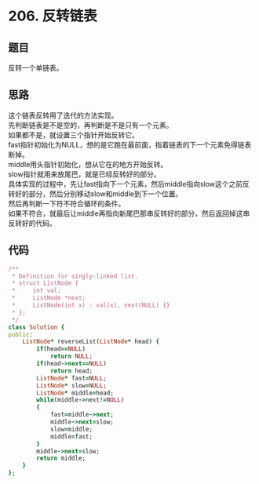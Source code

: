 # 206. 反转链表
## 题目
反转一个单链表。
## 思路
这个链表反转用了迭代的方法实现。     
先判断链表是不是空的，再判断是不是只有一个元素。      
如果都不是，就设置三个指针开始反转它。       
fast指针初始化为NULL，想的是它跑在最前面，指着链表的下一个元素免得链表断掉。      
middle用头指针初始化，想从它在的地方开始反转。      
slow指针就用来放尾巴，就是已经反转好的部分。         
具体实现的过程中，先让fast指向下一个元素，然后middle指向slow这个之前反转好的部分，然后分别移动slow和middle到下一个位置。      
然后再判断一下符不符合循环的条件。   
如果不符合，就最后让middle再指向新尾巴那串反转好的部分，然后返回掉这串反转好的代码。       
## 代码
```ruby
/**
 * Definition for singly-linked list.
 * struct ListNode {
 *     int val;
 *     ListNode *next;
 *     ListNode(int x) : val(x), next(NULL) {}
 * };
 */
class Solution {
public:
    ListNode* reverseList(ListNode* head) {
        if(head==NULL)
            return NULL;
        if(head->next==NULL)
            return head;
        ListNode* fast=NULL;
        ListNode* slow=NULL;
        ListNode* middle=head;
        while(middle->next!=NULL)
        {
            fast=middle->next;
            middle->next=slow;
            slow=middle;
            middle=fast;
        }
        middle->next=slow;
        return middle;
    }
};
```
